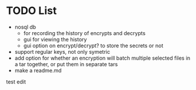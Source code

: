 # TODO List

- nosql db
  - for recording the history of encrypts and decrypts
  - gui for viewing the history
  - gui option on encrypt/decrypt? to store the secrets or not
- support regular keys, not only symetric
- add option for whether an encryption will batch multiple selected files in a tar together, or put them in separate tars
- make a readme.md

test edit
